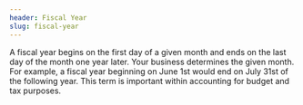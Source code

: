 ```yaml
---
header: Fiscal Year
slug: fiscal-year
---
```

A fiscal year begins on the first day of a given month and ends on the last day of the month one year later. Your business determines the given month. For example, a fiscal year beginning on June 1st would end on July 31st of the following year. This term is important within accounting for budget and tax purposes.

